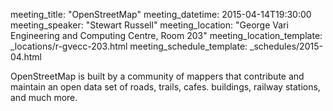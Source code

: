 meeting_title: "OpenStreetMap"
meeting_datetime: 2015-04-14T19:30:00
meeting_speaker: "Stewart Russell"
meeting_location: "George Vari Engineering and Computing Centre, Room 203"
meeting_location_template: _locations/r-gvecc-203.html
meeting_schedule_template: _schedules/2015-04.html

OpenStreetMap is built by a community of mappers that contribute and maintain an open data set of roads, trails, cafes. buildings, railway stations, and much more.